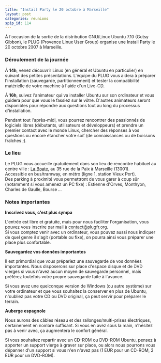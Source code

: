 ```yaml
---
title: "Install Party le 20 octobre à Marseille"
layout: post
categories: reunions
spip_id: 114
---
```

<div class="chapo">
À l'occasion de la sortie de la distribution GNU/Linux Ubuntu 7.10 (Gutsy Gibbon), le PLUG (Provence Linux User Group) organise une Install Party le 20 octobre 2007 à Marseille.
</div>

### Déroulement de la journée ###

À **14h**, venez découvrir Linux (en général et Ubuntu en particulier) en suivant des petites présentations. L'équipe du PLUG vous aidera à préparer l'installation (sauvegarde, partitionnement) et tester la compatibilité matérielle de votre machine à l'aide d'un Live-CD.

À **16h**, suivez l'animateur qui va installer Ubuntu sur son ordinateur et vous guidera pour que vous le fassiez sur le vôtre. D'autres animateurs seront disponibles pour répondre aux questions tout au long du processus d'installation.

Pendant tout l'après-midi, vous pourrez rencontrer des passionnés de logiciels libres (débutants, utilisateurs et développeurs) et prendre un premier contact avec le monde Linux, chercher des réponses à vos questions ou encore étancher votre soif (de connaissances ou de boissons fraîches ;).

### Le lieu ###

Le PLUG vous accueille gratuitement dans son lieu de rencontre habituel au centre ville : [La Boate](http://laboate.com), au 35 rue de la Paix à Marseille (13001).  
Accessible en bus/tramway, en métro (ligne 1, station Vieux Port).  
Des parking à proximité vous permettront de vous garer à coup sûr (notamment si vous amenez un PC fixe) : Estienne d'Orves, Monthyon, Charles de Gaulle, Bourse ...

### Notes importantes ###

**Inscrivez vous, c'est plus sympa**

L'entrée est libre et gratuite, mais pour nous faciliter l'organisation, vous pouvez vous inscrire par mail à [contact@plugfr.org](contact@plugfr.org).  
Si vous comptez venir avec un ordinateur, vous pouvez aussi nous indiquer de quel genre il s'agit (portable ou fixe), on pourra ainsi vous préparer une place plus confortable.

**Sauvegardez vos données importantes**

Il est primordial que vous prépariez une sauvegarde de vos données importantes.
Nous disposerons sur place d'espace disque et de DVD vierges si vous n'avez aucun moyen de sauvegarde personnel, mais préférez toutefois votre propre sauvegarde faite à l'avance.

Si vous avez une quelconque version de Windows (ou autre système) sur votre ordinateur et que vous souhaitez la conserver en plus de Ubuntu, n'oubliez pas votre CD ou DVD original, ça peut servir pour préparer le terrain.

**Auberge espagnole**

Nous aurons des câbles réseau et des rallonges/multi-prises électriques, certainement en nombre suffisant. Si vous en avez sous la main, n'hésitez pas à venir avec, ça augmentera le confort général.

Si vous souhaitez repartir avec un CD-ROM ou DVD-ROM Ubuntu, pensez à apporter un support vierge à graver sur place, ou alors nous pourrons vous dépanner d'un support si vous n'en n'avez pas (1 EUR pour un CD-ROM, 2 EUR pour un DVD-ROM).

<img13>